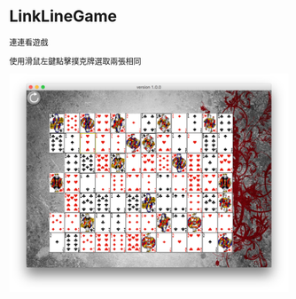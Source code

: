 # LinkLineGame
連連看遊戲

使用滑鼠左鍵點擊撲克牌選取兩張相同

![image](https://raw.githubusercontent.com/RayTW/LinkLineGame/master/v1.0.0-preview.png)
